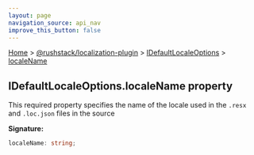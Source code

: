 ```yaml
---
layout: page
navigation_source: api_nav
improve_this_button: false
---
```



[Home](./index.md) &gt; [@rushstack/localization-plugin](./localization-plugin.md) &gt; [IDefaultLocaleOptions](./localization-plugin.idefaultlocaleoptions.md) &gt; [localeName](./localization-plugin.idefaultlocaleoptions.localename.md)

## IDefaultLocaleOptions.localeName property

This required property specifies the name of the locale used in the `.resx` and `.loc.json` files in the source

<b>Signature:</b>

```typescript
localeName: string;
```
